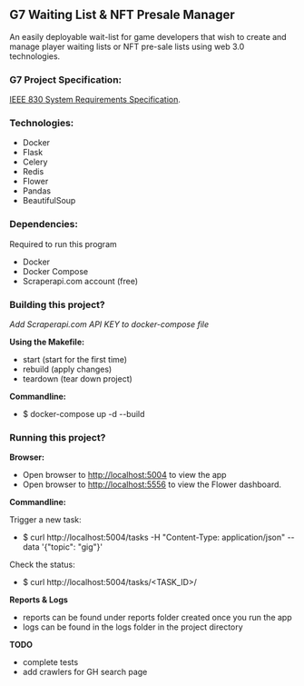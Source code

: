 ## G7 Waiting List & NFT Presale Manager
An easily deployable wait-list for game developers that wish to create and manage player waiting lists or NFT pre-sale lists using web 3.0 technologies.
### G7 Project Specification:

[IEEE 830 System Requirements Specification](https://testdriven.io/blog/flask-and-celery/).

### Technologies:
 - Docker
 - Flask
 - Celery
 - Redis
 - Flower
 - Pandas
 - BeautifulSoup

### Dependencies:
Required to run this program
 - Docker
 - Docker Compose
 - Scraperapi.com account (free)


### Building this project?
_Add Scraperapi.com API KEY to docker-compose file_

**Using the Makefile:** 

 - start (start for the first time)
 - rebuild (apply changes)
 - teardown (tear down project)


**Commandline:**
 - $ docker-compose up -d --build

### Running this project?
**Browser:**

 - Open browser to [http://localhost:5004](http://localhost:5004) to view the app
 - Open browser to [http://localhost:5556](http://localhost:5556) to view the Flower dashboard.


**Commandline:**

Trigger a new task:
 - $ curl http://localhost:5004/tasks -H "Content-Type: application/json" --data '{"topic": "gig"}'


Check the status:
 - $ curl http://localhost:5004/tasks/<TASK_ID>/

**Reports & Logs**
 - reports can be found under reports folder created once you run the app
 - logs can be found in the logs folder in the project directory 

**TODO**
 - complete tests
 - add crawlers for GH search page

